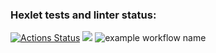 ### Hexlet tests and linter status:
[![Actions Status](https://github.com/Ansseii/python-project-lvl1/workflows/hexlet-check/badge.svg)](https://github.com/Ansseii/python-project-lvl1/actions)
<a href="https://codeclimate.com/github/codeclimate/codeclimate/maintainability"><img src="https://api.codeclimate.com/v1/badges/a99a88d28ad37a79dbf6/maintainability" /></a>
![example workflow name](https://github.com/Ansseii/python-project-lvl1/workflows/linter-check/badge.svg)
